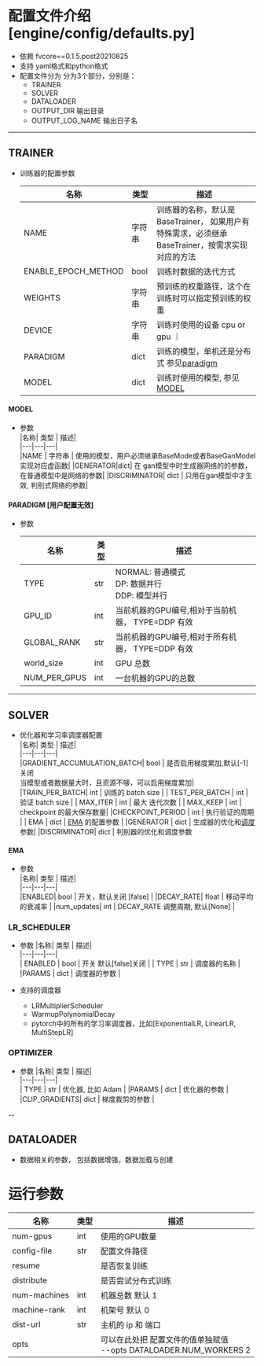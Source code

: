 # 配置文件介绍[engine/config/defaults.py]

- 依赖 fvcore==0.1.5.post20210825
- 支持 yaml格式和python格式
- 配置文件分为 分为3个部分，分别是：
    - TRAINER
    - SOLVER
    - DATALOADER
    - OUTPUT_DIR 输出目录
    - OUTPUT_LOG_NAME 输出日子名

---
## TRAINER
- 训练器的配置参数

    |名称| 类型 | 描述|  
    |---|---|---|  
    |NAME| 字符串| 训练器的名称，默认是 BaseTrainer， 如果用户有特殊需求，必须继承BaseTrainer，按需求实现对应的方法 |  
    |ENABLE_EPOCH_METHOD| bool | 训练时数据的迭代方式 |
    | WEIGHTS | 字符串 | 预训练的权重路径，这个在训练时可以指定预训练的权重 |  
    | DEVICE | 字符串 | 训练时使用的设备 cpu or gpu ｜
    | PARADIGM | dict | 训练的模型，单机还是分布式 参见[paradigm](#paradigm)|
    | MODEL | dict | 训练时使用的模型, 参见[MODEL](#model)|  


#### MODEL
- 参数  
    |名称| 类型 | 描述|  
    |---|---|---|  
    |NAME | 字符串 | 使用的模型，用户必须继承BaseMode或者BaseGanModel实现对应虚函数|
    |GENERATOR|dict| 在 gan模型中时生成器网络的的参数，在普通模型中是网络的参数|
    |DISCRIMINATOR| dict | 只用在gan模型中才生效, 判别式网络的参数|     


#### PARADIGM [用户配置无效]  
- 参数  

    |名称| 类型 | 描述|  
    |---|---|---|  
    |TYPE| str | NORMAL: 普通模式 <br> DP: 数据并行 <br> DDP: 模型并行 |  
    |GPU_ID| int | 当前机器的GPU编号,相对于当前机器， TYPE=DDP 有效|  
    |GLOBAL_RANK| str | 当前机器的GPU编号,相对于所有机器， TYPE=DDP 有效 |  
    | world_size | int | GPU 总数|
    |NUM_PER_GPUS| int | 一台机器的GPU的总数 |    


---
## SOLVER
- 优化器和学习率调度器配置  
    |名称| 类型 | 描述|  
    |---|---|---|  
    |GRADIENT_ACCUMULATION_BATCH| bool | 是否启用梯度累加,默认[-1] 关闭 <br> 当模型或者数据量大时，且资源不够，可以启用梯度累加|  
    |TRAIN_PER_BATCH| int | 训练的 batch size |
    | TEST_PER_BATCH | int | 验证 batch size |
    | MAX_ITER | int | 最大 迭代次数 |
    | MAX_KEEP | int | checkpoint 的最大保存数量|
    |CHECKPOINT_PERIOD | int | 执行验证的周期 |
    | EMA | dict | [EMA](#ema) 的配置参数 |
    |GENERATOR | dict | 生成器的优化和[调度](#lr_scheduler)参数|
    |DISCRIMINATOR| dict | 判别器的优化和调度参数


#### EMA
- 参数  
    |名称| 类型 | 描述|  
    |---|---|---|  
    |ENABLED| bool | 开关，默认关闭 [false] |
    |DECAY_RATE| float | 移动平均的衰减率 |
    |num_updates| int | DECAY_RATE 调整周期, 默认[None] |

### LR_SCHEDULER
- 参数
    |名称| 类型 | 描述|  
    |---|---|---|  
    | ENABLED | bool | 开关 默认[false]关闭 |
    | TYPE | str | 调度器的名称 |
    |PARAMS | dict | 调度器的参数 |

- 支持的调度器
    - LRMultiplierScheduler
    - WarmupPolynomialDecay
    - pytorch中的所有的学习率调度器，比如[ExponentialLR, LinearLR, MultiStepLR]

### OPTIMIZER  
- 参数
    |名称| 类型 | 描述|  
    |---|---|---|  
    | TYPE | str | 优化器, 比如 Adam |
    |PARAMS | dict | 优化器的参数 |
    |CLIP_GRADIENTS| dict | 梯度裁剪的参数 |


--
## DATALOADER
- 数据相关的参数， 包括数据增强，数据加载与创建

# 运行参数
| 名称 | 类型| 描述 |
|---|---|---| 
| num-gpus |  int| 使用的GPU数量 |
| config-file| str | 配置文件路径 |  
| resume | |是否恢复训练|  
|distribute | | 是否尝试分布式训练 |
|num-machines| int | 机器总数 默认 1 |  
| machine-rank | int | 机架号 默认 0 |
| dist-url | str | 主机的 ip 和 端口 |
|opts |  | 可以在此处把 配置文件的值单独赋值 <br> --opts DATALOADER.NUM_WORKERS 2 |



